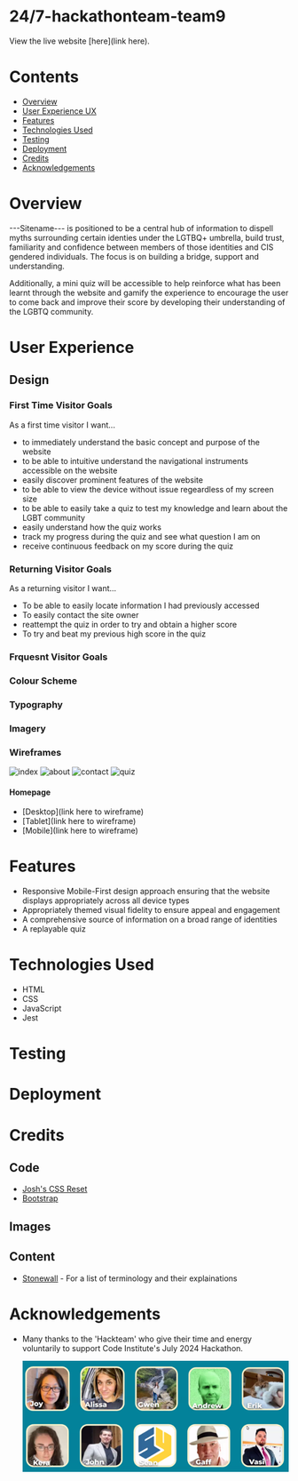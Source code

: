 # 24/7-hackathonteam-team9

View the live website [here](link here).

# Contents

- [Overview](#Overview)
- [User Experience UX](#UX)
- [Features](#features)
- [Technologies Used](#TechnologiesUsed)
- [Testing](#Testing)
- [Deployment](#Deployment)
- [Credits](#Credits)
- [Acknowledgements](#Acknowledgements)

# Overview

---Sitename--- is positioned to be a central hub of information to dispell myths surrounding certain identies under the LGTBQ+ umbrella, build trust, familiarity and confidence between members of those identities and CIS gendered individuals. The focus is on building a bridge, support and understanding.

Additionally, a mini quiz will be accessible to help reinforce what has been learnt through the website and gamify the experience to encourage the user to come back and improve their score by developing their understanding of the LGBTQ community.

# User Experience

## Design

### First Time Visitor Goals

As a first time visitor I want...

- to immediately understand the basic concept and purpose of the website
- to be able to intuitive understand the navigational instruments accessible on the website
- easily discover prominent features of the website
- to be able to view the device without issue regeardless of my screen size
- to be able to easily take a quiz to test my knowledge and learn about the LGBT community
- easily understand how the quiz works
- track my progress during the quiz and see what question I am on
- receive continuous feedback on my score during the quiz

### Returning Visitor Goals

As a returning visitor I want...

- To be able to easily locate information I had previously accessed
- To easily contact the site owner
- reattempt the quiz in order to try and obtain a higher score
- To try and beat my previous high score in the quiz

### Frquesnt Visitor Goals

### Colour Scheme

### Typography

### Imagery

### Wireframes

![index](https://github.com/user-attachments/assets/ea9ce719-cfdd-432f-a1db-ff893d9b8217)
![about](https://github.com/user-attachments/assets/fa11ee06-2b77-45cc-aafc-a306b9aff23f)
![contact](https://github.com/user-attachments/assets/8ca2ebe3-eeb0-4f46-b903-98a2675d2763)
![quiz](https://github.com/user-attachments/assets/f917fdfb-411f-4c1c-a48e-5de3c49852b8)

#### Homepage

- [Desktop](link here to wireframe)
- [Tablet](link here to wireframe)
- [Mobile](link here to wireframe)

# Features

- Responsive Mobile-First design approach ensuring that the website displays appropriately across all device types
- Appropriately themed visual fidelity to ensure appeal and engagement
- A comprehensive source of information on a broad range of identities
- A replayable quiz

# Technologies Used

- HTML
- CSS
- JavaScript
- Jest

# Testing

# Deployment

# Credits

## Code

- [Josh's CSS Reset](https://www.joshwcomeau.com/css/custom-css-reset/)
- [Bootstrap](https://getbootstrap.com/)

## Images

## Content

- [Stonewall](https://www.stonewall.org.uk/list-lgbtq-terms) - For a list of terminology and their explainations

# Acknowledgements

- Many thanks to the 'Hackteam' who give their time and energy voluntarily to support Code Institute's July 2024 Hackathon.

  ![Hackathon Team](assets/img/README.me-image-hackteam.png)
